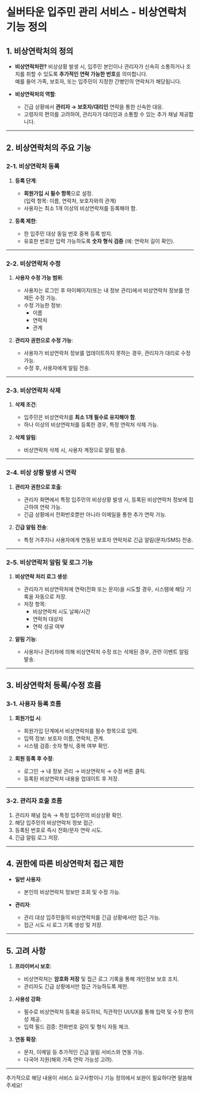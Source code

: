 # **실버타운 입주민 관리 서비스 - 비상연락처 기능 정의**

## **1. 비상연락처의 정의**

- **비상연락처란?**
  비상상황 발생 시, 입주민 본인이나 관리자가 신속히 소통하거나 조치를 취할 수 있도록 **추가적인 연락 가능한 번호**를 의미합니다.  
  예를 들어 가족, 보호자, 또는 입주민이 지정한 간병인의 연락처가 해당됩니다.

- **비상연락처의 역할**:
    - 긴급 상황에서 **관리자 → 보호자/대리인** 연락을 통한 신속한 대응.
    - 고령자의 편의를 고려하여, 관리자가 대리인과 소통할 수 있는 추가 채널 제공합니다.

---

## **2. 비상연락처의 주요 기능**

### **2-1. 비상연락처 등록**
1. **등록 단계**:
    - **회원가입 시 필수 항목**으로 설정.  
      (입력 항목: 이름, 연락처, 보호자와의 관계)
    - 사용자는 최소 1개 이상의 비상연락처를 등록해야 함.

2. **등록 제한**:
    - 한 입주민 대상 동일 번호 중복 등록 방지.
    - 유효한 번호만 입력 가능하도록 **숫자 형식 검증** (예: 연락처 길이 확인).

---

### **2-2. 비상연락처 수정**
1. **사용자 수정 가능 범위**:
    - 사용자는 로그인 후 마이페이지(또는 내 정보 관리)에서 비상연락처 정보를 언제든 수정 가능.
    - 수정 가능한 정보:
        - 이름
        - 연락처
        - 관계

2. **관리자 권한으로 수정 가능**:
    - 사용자가 비상연락처 정보를 업데이트하지 못하는 경우, 관리자가 대리로 수정 가능.
    - 수정 후, 사용자에게 알림 전송.

---

### **2-3. 비상연락처 삭제**
1. **삭제 조건**:
    - 입주민은 비상연락처를 **최소 1개 필수로 유지해야 함**.
    - 하나 이상의 비상연락처를 등록한 경우, 특정 연락처 삭제 가능.

2. **삭제 알림**:
    - 비상연락처 삭제 시, 사용자 계정으로 알림 발송.

---

### **2-4. 비상 상황 발생 시 연락**
1. **관리자 권한으로 호출**:
    - 관리자 화면에서 특정 입주민의 비상상황 발생 시, 등록된 비상연락처 정보에 접근하여 연락 가능.
    - 긴급 상황에서 전화번호뿐만 아니라 이메일을 통한 추가 연락 가능.

2. **긴급 알림 전송**:
    - 특정 거주지나 사용자에게 연동된 보호자 연락처로 긴급 알림(문자/SMS) 전송.

---

### **2-5. 비상연락처 알림 및 로그 기능**
1. **비상연락 처리 로그 생성**:
    - 관리자가 비상연락처에 연락(전화 또는 문자)을 시도할 경우, 시스템에 해당 기록을 자동으로 저장.
    - 저장 항목:
        - 비상연락처 시도 날짜/시간
        - 연락처 대상자
        - 연락 성공 여부

2. **알림 기능**:
    - 사용자나 관리자에 의해 비상연락처 수정 또는 삭제된 경우, 관련 이벤트 알림 발송.

---

## **3. 비상연락처 등록/수정 흐름**

### **3-1. 사용자 등록 흐름**
1. **회원가입 시**:
    - 회원가입 단계에서 비상연락처를 필수 항목으로 입력.
    - 입력 정보: 보호자 이름, 연락처, 관계.
    - 시스템 검증: 숫자 형식, 중복 여부 확인.

2. **회원 등록 후 수정**:
    - 로그인 → 내 정보 관리 → 비상연락처 → 수정 버튼 클릭.
    - 등록된 비상연락처 내용을 업데이트 후 저장.

---

### **3-2. 관리자 호출 흐름**
1. 관리자 패널 접속 → 특정 입주민의 비상상황 확인.
2. 해당 입주민의 비상연락처 정보 접근.
3. 등록된 번호로 즉시 전화/문자 연락 시도.
4. 긴급 알림 로그 저장.

---

## **4. 권한에 따른 비상연락처 접근 제한**

- **일반 사용자**:
    - 본인의 비상연락처 정보만 조회 및 수정 가능.

- **관리자**:
    - 관리 대상 입주민들의 비상연락처를 긴급 상황에서만 접근 가능.
    - 접근 시도 시 로그 기록 생성 및 저장.

---

## **5. 고려 사항**

1. **프라이버시 보호**:
    - 비상연락처는 **암호화 저장** 및 접근 로그 기록을 통해 개인정보 보호 조치.
    - 관리자도 긴급 상황에서만 접근 가능하도록 제한.

2. **사용성 강화**:
    - 필수로 비상연락처 등록을 유도하되, 직관적인 UI/UX를 통해 입력 및 수정 편의성 제공.
    - 입력 필드 검증: 전화번호 길이 및 형식 자동 체크.

3. **연동 확장**:
    - 문자, 이메일 등 추가적인 긴급 알림 서비스와 연동 가능.
    - 다국어 지원(해외 가족 연락 가능성 고려).

---

추가적으로 해당 내용이 서비스 요구사항이나 기능 정의에서 보완이 필요하다면 말씀해 주세요!